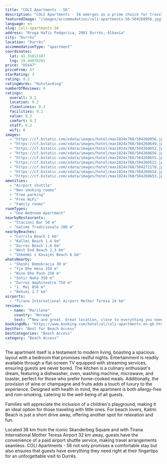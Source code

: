 ```yaml
---
title: "COLI Apartments - 56"
description: "COLI Apartments - 56 emerges as a prime choice for travelers seeking comfort and convenience in Durrës."
featuredImage: "/images/accommodation/coli-apartments-56-504268956.jpg"
language: en
slug: coli-apartments-56
address: "Rruga Hafiz Podgorica, 2001 Durrës, Albania"
city: "Durrës"
location: "Durrës"
accommodationType: "apartment"
coordinates:
  lat: 41.31813187
  lng: 19.44870291
price: "US$47"
priceFrom: 47
starRating: 3
rating: 9.2
ratingWords: "Outstanding"
numberOfReviews: 4
ratings:
  overall: 9.2
  location: 9.2
  cleanliness: 9.2
  facilities: 9.2
  value: 9.2
  comfort: 9.2
  staff: 9.2
  wifi: 0
images:
  - "https://cf.bstatic.com/xdata/images/hotel/max1024x768/504268956.jpg?k=4a39b425ba794941c05fd2d788c26950ba23d775dc37b2d20c59ab673cb60462&o=&hp=1"
  - "https://cf.bstatic.com/xdata/images/hotel/max1024x768/504268649.jpg?k=d16f82ca72626672e52ced7897c227c520bc27fab1d4b5c722d9b70ca85c8d74&o=&hp=1"
  - "https://cf.bstatic.com/xdata/images/hotel/max1024x768/504268652.jpg?k=f3a249f0826d0193510945ca65aa0a9d4990385c1d13c5959d4e442fbfb936a9&o=&hp=1"
  - "https://cf.bstatic.com/xdata/images/hotel/max1024x768/504268656.jpg?k=7e6c7094642b16379b6e7cfda2efb6d6fa962290266c3feb5f187a2c2a69ed3f&o=&hp=1"
  - "https://cf.bstatic.com/xdata/images/hotel/max1024x768/504268655.jpg?k=d5bc8aeec908c49e543109f567c37e2013b28e195e4e8c2dfc2ca2e8cda7cebb&o=&hp=1"
  - "https://cf.bstatic.com/xdata/images/hotel/max1024x768/504269522.jpg?k=d30be10c5fdc7de96d833ab9817ad1b7bd3d97825209c3be0d077fd0113a85a2&o=&hp=1"
  - "https://cf.bstatic.com/xdata/images/hotel/max1024x768/504272170.jpg?k=f429a7a4fd545c8c8829b5f5378af7149ba268c4b3e5cd72286fc7203ea4b80b&o=&hp=1"
  - "https://cf.bstatic.com/xdata/images/hotel/max1024x768/504268654.jpg?k=45dbdccee7aa30ebe64316902f7d30efc9e19eee58791fdca78764bbbdd148d4&o=&hp=1"
  - "https://cf.bstatic.com/xdata/images/hotel/max1024x768/504268653.jpg?k=f12daff1f06b0a2cf15bdb963ae213f96f4de2334e1b6fdc053b824ef157c3a1&o=&hp=1"
amenities:
  - "Airport shuttle"
  - "Non-smoking rooms"
  - "Free parking"
  - "Free WiFi"
  - "Family rooms"
roomTypes:
  - "One-Bedroom Apartment"
nearbyRestaurants:
  - "Stacioni Bar 50 m"
  - "Gatime Tradicionale 100 m"
nearbyBeaches:
  - "Currila Beach 1 km"
  - "Kallmi Beach 1.4 km"
  - "Durres Beach 1.6 km"
  - "West End Beach 2.3 km"
  - "Shkëmbi i Kavajës Beach 6 km"
whatsNearby:
  - "Sheshi Demokracia 30 m"
  - "Yje Dhe Hena 250 m"
  - "Wine Dhe Pooh 250 m"
  - "Sotir Noka 350 m"
  - "Durres Amphiteatre 750 m"
  - "1. Maj 850 m"
  - "Bekimi 2.7 km"
airports:
  - "Tirana International Airport Mother Teresa 24 km"
reviews:
  - name: "Marilene"
    country: "Norway"
    text: "“New and great. Great location, close to everything you needed. Quiet area. Easy to get to know the locals. If there was anything you needed, the host was easily available and helpful, and that gave you peace of mind. The apartment is recommended!”"
bookingURL: "https://www.booking.com/hotel/al/coli-apartments.en-gb.html?aid=8035640"
bestFor: "Best for Beach Access"
bestCategories: "Beach Access"
category: "Beach Access"
---
```


The apartment itself is a testament to modern living, boasting a spacious layout with a bedroom that promises restful nights. Entertainment is readily available through a flat-screen TV equipped with streaming services, ensuring guests are never bored. The kitchen is a culinary enthusiast's dream, featuring a dishwasher, oven, washing machine, microwave, and toaster, perfect for those who prefer home-cooked meals. Additionally, the provision of wine or champagne and fruits adds a touch of luxury to the experience. Designed with health in mind, the apartment is both allergy-free and non-smoking, catering to the well-being of all guests.

Families will appreciate the inclusion of a children's playground, making it an ideal option for those traveling with little ones. For beach lovers, Kallmi Beach is just a short drive away, offering another spot for relaxation and fun.

Located 38 km from the iconic Skanderbeg Square and with Tirana International Mother Teresa Airport 32 km away, guests have the convenience of a paid airport shuttle service, making travel arrangements seamless. COLI Apartments - 56 not only promises a comfortable stay but also ensures that guests have everything they need right at their fingertips for an unforgettable visit to Durrës.
